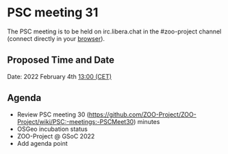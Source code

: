 # PSC meeting 31

The PSC meeting is to be held on irc.libera.chat in the #zoo-project channel (connect directly in your [browser](https://web.libera.chat/#zoo-project)).

## Proposed Time and Date

Date: 2022 February 4th [13:00 (CET)](https://www.timeanddate.com/worldclock/fixedtime.html?year=2022&month=02&day=04&hour=12&min=0&sec=0&msg=ZOO-Project+PSC+Meeting)

## Agenda

* Review PSC meeting 30 (https://github.com/ZOO-Project/ZOO-Project/wiki/PSC:-meetings:-PSCMeet30) minutes
* OSGeo incubation status
* ZOO-Project @ GSoC 2022
* Add agenda point
